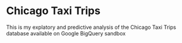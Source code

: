 # Chicago Taxi Trips
This is my explatory and predictive analysis of the Chicago Taxi Trips database available on Google BigQuery sandbox
